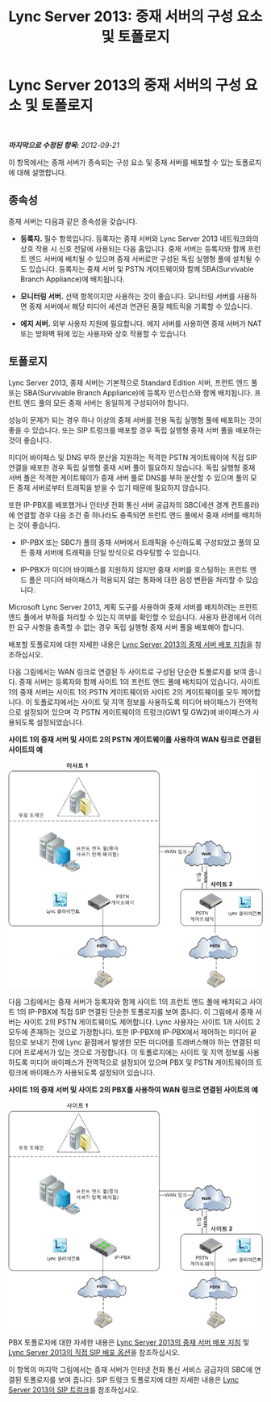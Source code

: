 ﻿---
title: 'Lync Server 2013: 중재 서버의 구성 요소 및 토폴로지'
TOCTitle: 중재 서버의 구성 요소 및 토폴로지
ms:assetid: 71397168-36c3-4d21-b8ef-db6a751634ee
ms:mtpsurl: https://technet.microsoft.com/ko-kr/library/Gg398537(v=OCS.15)
ms:contentKeyID: 49303999
ms.date: 08/24/2015
mtps_version: v=OCS.15
ms.translationtype: HT
---

# Lync Server 2013의 중재 서버의 구성 요소 및 토폴로지

 

_**마지막으로 수정된 항목:** 2012-09-21_

이 항목에서는 중재 서버가 종속되는 구성 요소 및 중재 서버를 배포할 수 있는 토폴로지에 대해 설명합니다.

## 종속성

중재 서버는 다음과 같은 종속성을 갖습니다.

  - **등록자.** 필수 항목입니다. 등록자는 중재 서버와 Lync Server 2013 네트워크와의 상호 작용 시 신호 전달에 사용되는 다음 홉입니다. 중재 서버는 등록자와 함께 프런트 엔드 서버에 배치될 수 있으며 중재 서버로만 구성된 독립 실행형 풀에 설치될 수도 있습니다. 등록자는 중재 서버 및 PSTN 게이트웨이와 함께 SBA(Survivable Branch Appliance)에 배치됩니다.

  - **모니터링 서버.** 선택 항목이지만 사용하는 것이 좋습니다. 모니터링 서버를 사용하면 중재 서버에서 해당 미디어 세션과 연관된 품질 메트릭을 기록할 수 있습니다.

  - **에지 서버.** 외부 사용자 지원에 필요합니다. 에지 서버를 사용하면 중재 서버가 NAT 또는 방화벽 뒤에 있는 사용자와 상호 작용할 수 있습니다.

## 토폴로지

Lync Server 2013, 중재 서버는 기본적으로 Standard Edition 서버, 프런트 엔드 풀 또는 SBA(Survivable Branch Appliance)에 등록자 인스턴스와 함께 배치됩니다. 프런트 엔드 풀의 모든 중재 서버는 동일하게 구성되어야 합니다.

성능이 문제가 되는 경우 하나 이상의 중재 서버를 전용 독립 실행형 풀에 배포하는 것이 좋을 수 있습니다. 또는 SIP 트렁크를 배포할 경우 독립 실행형 중재 서버 풀을 배포하는 것이 좋습니다.

미디어 바이패스 및 DNS 부하 분산을 지원하는 적격한 PSTN 게이트웨이에 직접 SIP 연결을 배포한 경우 독립 실행형 중재 서버 풀이 필요하지 않습니다. 독립 실행형 중재 서버 풀은 적격한 게이트웨이가 중재 서버 풀로 DNS를 부하 분산할 수 있으며 풀의 모든 중재 서버로부터 트래픽을 받을 수 있기 때문에 필요하지 않습니다.

또한 IP-PBX를 배포했거나 인터넷 전화 통신 서버 공급자의 SBC(세션 경계 컨트롤러)에 연결할 경우 다음 조건 중 하나라도 충족되면 프런트 엔드 풀에서 중재 서버를 배치하는 것이 좋습니다.

  - IP-PBX 또는 SBC가 풀의 중재 서버에서 트래픽을 수신하도록 구성되었고 풀의 모든 중재 서버에 트래픽을 단일 방식으로 라우팅할 수 있습니다.

  - IP-PBX가 미디어 바이패스를 지원하지 않지만 중재 서버를 호스팅하는 프런트 엔드 풀은 미디어 바이패스가 적용되지 않는 통화에 대한 음성 변환을 처리할 수 있습니다.

Microsoft Lync Server 2013, 계획 도구를 사용하여 중재 서버를 배치하려는 프런트 엔드 풀에서 부하를 처리할 수 있는지 여부를 확인할 수 있습니다. 사용자 환경에서 이러한 요구 사항을 충족할 수 없는 경우 독립 실행형 중재 서버 풀을 배포해야 합니다.

배포할 토폴로지에 대한 자세한 내용은 [Lync Server 2013의 중재 서버 배포 지침](lync-server-2013-deployment-guidelines-for-mediation-server.md)을 참조하십시오.

다음 그림에서는 WAN 링크로 연결된 두 사이트로 구성된 단순한 토폴로지를 보여 줍니다. 중재 서버는 등록자와 함께 사이트 1의 프런트 엔드 풀에 배치되어 있습니다. 사이트 1의 중재 서버는 사이트 1의 PSTN 게이트웨이와 사이트 2의 게이트웨이를 모두 제어합니다. 이 토폴로지에서는 사이트 및 지역 정보를 사용하도록 미디어 바이패스가 전역적으로 설정되어 있으며 각 PSTN 게이트웨이의 트렁크(GW1 및 GW2)에 바이패스가 사용되도록 설정되었습니다.

**사이트 1의 중재 서버 및 사이트 2의 PSTN 게이트웨이를 사용하여 WAN 링크로 연결된 사이트의 예**

![중재 서버 WAN 게이트웨이를 사용하는 음성 토폴로지](images/Gg398537.67872e61-1444-447b-918c-abe89abc3004(OCS.15).jpg "중재 서버 WAN 게이트웨이를 사용하는 음성 토폴로지")

다음 그림에서는 중재 서버가 등록자와 함께 사이트 1의 프런트 엔드 풀에 배치되고 사이트 1의 IP-PBX에 직접 SIP 연결된 단순한 토폴로지를 보여 줍니다. 이 그림에서 중재 서버는 사이트 2의 PSTN 게이트웨이도 제어합니다. Lync 사용자는 사이트 1과 사이트 2 모두에 존재하는 것으로 가정합니다. 또한 IP-PBX에 IP-PBX에서 제어하는 미디어 끝점으로 보내기 전에 Lync 끝점에서 발생한 모든 미디어를 트래버스해야 하는 연결된 미디어 프로세서가 있는 것으로 가정합니다. 이 토폴로지에는 사이트 및 지역 정보를 사용하도록 미디어 바이패스가 전역적으로 설정되어 있으며 PBX 및 PSTN 게이트웨이의 트렁크에 바이패스가 사용되도록 설정되어 있습니다.

**사이트 1의 중재 서버 및 사이트 2의 PBX를 사용하여 WAN 링크로 연결된 사이트의 예**

![음성 토폴로지 중재 서버 WAN PBX](images/Gg398537.df6c8a5b-8431-4187-907d-ff5ca26eeeec(OCS.15).jpg "음성 토폴로지 중재 서버 WAN PBX")

PBX 토폴로지에 대한 자세한 내용은 [Lync Server 2013의 중재 서버 배포 지침](lync-server-2013-deployment-guidelines-for-mediation-server.md) 및 [Lync Server 2013의 직접 SIP 배포 옵션](lync-server-2013-direct-sip-deployment-options.md)을 참조하십시오.

이 항목의 마지막 그림에서는 중재 서버가 인터넷 전화 통신 서비스 공급자의 SBC에 연결된 토폴로지를 보여 줍니다. SIP 트렁크 토폴로지에 대한 자세한 내용은 [Lync Server 2013의 SIP 트렁크](lync-server-2013-sip-trunking.md)를 참조하십시오.

